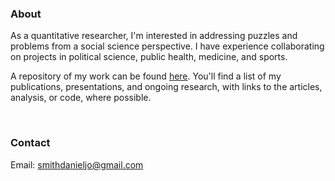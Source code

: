 ### About

As a quantitative researcher, I'm interested in addressing puzzles and problems from a social science perspective. I have experience collaborating on projects in political science, public health, medicine, and sports. 

A repository of my work can be found [here](https://smithdj.github.io/#publications). You'll find a list of my publications, presentations, and ongoing research, with links to the articles, analysis, or code, where possible.

<br />

### Contact

Email: smithdanieljo@gmail.com
